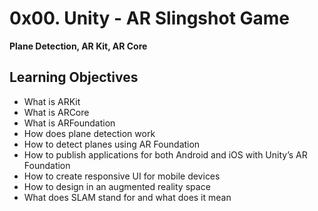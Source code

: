 # 0x00. Unity - AR Slingshot Game


**Plane Detection, AR Kit, AR Core**


## Learning Objectives

* What is ARKit
* What is ARCore
* What is ARFoundation
* How does plane detection work
* How to detect planes using AR Foundation
* How to publish applications for both Android and iOS with Unity’s AR Foundation
* How to create responsive UI for mobile devices
* How to design in an augmented reality space
* What does SLAM stand for and what does it mean
